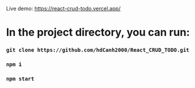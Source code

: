 Live demo: https://react-crud-todo.vercel.app/

# In the project directory, you can run:

### `git clone https://github.com/hdCanh2000/React_CRUD_TODO.git`

### `npm i`

### `npm start`


